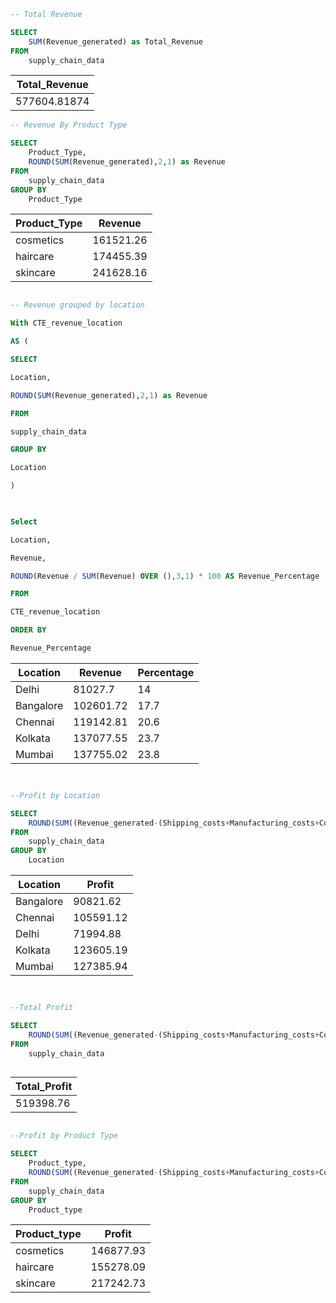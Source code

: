 ~~~ SQL
-- Total Revenue

SELECT 
	SUM(Revenue_generated) as Total_Revenue
FROM 
	supply_chain_data

~~~

| **Total_Revenue**   |
|--------------|
| 577604.81874 |





~~~ SQL
-- Revenue By Product Type 

SELECT 
	Product_Type,
	ROUND(SUM(Revenue_generated),2,1) as Revenue
FROM 
	supply_chain_data
GROUP BY
	Product_Type


~~~

| **Product_Type**   |  **Revenue** |
|--------------------|--------------|
| cosmetics	|         161521.26 |
| haircare	|         174455.39 |
| skincare	|         241628.16 |







~~~ SQL 

-- Revenue grouped by location 

With CTE_revenue_location  

AS ( 

SELECT  

Location, 

ROUND(SUM(Revenue_generated),2,1) as Revenue 

FROM  

supply_chain_data 

GROUP BY 

Location 

) 

  

Select 

Location, 

Revenue, 

ROUND(Revenue / SUM(Revenue) OVER (),3,1) * 100 AS Revenue_Percentage 

FROM 

CTE_revenue_location  

ORDER BY  

Revenue_Percentage 


~~~  

| **Location**   |  **Revenue** | **Percentage** |
|----------------|--------------|----------------|  
|Delhi	         |   81027.7    |     14         |
|Bangalore	 |  102601.72   |     17.7       |
|Chennai	 |  119142.81   |     20.6       |
|Kolkata	 |  137077.55   |     23.7       |
|Mumbai	         |  137755.02   |     23.8       |





~~~ SQL 


--Profit by Location

SELECT
	ROUND(SUM((Revenue_generated-(Shipping_costs+Manufacturing_costs+Costs))),2) AS Profit
FROM
	supply_chain_data
GROUP BY 
	Location

~~~

| **Location**   |  **Profit** |
|----------------|-------------|           
|Bangalore	 |90821.62     |
|Chennai	 |105591.12    |
|Delhi	         |71994.88     |
|Kolkata	 |123605.19    |
|Mumbai	         |127385.94    |




~~~ SQL


--Total Profit

SELECT
	ROUND(SUM((Revenue_generated-(Shipping_costs+Manufacturing_costs+Costs))),2) AS Total_Profit
FROM
	supply_chain_data



~~~

| **Total_Profit** |
|------------------|
|    519398.76     |








~~~SQL

--Profit by Product Type

SELECT
	Product_type,
	ROUND(SUM((Revenue_generated-(Shipping_costs+Manufacturing_costs+Costs))),2) AS Profit
FROM
	supply_chain_data
GROUP BY 
	Product_type


~~~



| **Product_type** |   **Profit** |
|------------------|--------------|
|cosmetics         |   146877.93  |
|haircare	   |   155278.09  |
|skincare	   |   217242.73  |




